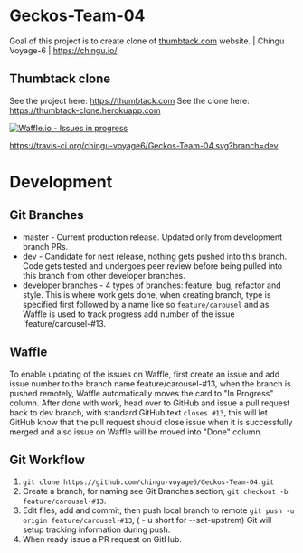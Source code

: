 # Geckos-Team-04
Goal of this project is to create clone of [thumbtack.com](thumbtack.com) website. | Chingu Voyage-6 | https://chingu.io/

## Thumbtack clone
See the project here: https://thumbtack.com
See the clone here: https://thumbtack-clone.herokuapp.com

[![Waffle.io - Issues in progress](https://badge.waffle.io/chingu-voyage6/Geckos-Team-04.png?label=in%20progress&title=In%20Progress)](http://waffle.io/chingu-voyage6/Geckos-Team-04)

https://travis-ci.org/chingu-voyage6/Geckos-Team-04.svg?branch=dev

# Development

## Git Branches

 - master - Current production release. Updated only from development branch PRs.
 - dev - Candidate for next release, nothing gets pushed into this branch. Code gets tested and undergoes peer review before being pulled into this branch from other developer branches.
 - developer branches - 4 types of branches: feature, bug, refactor and style. This is where work gets done, when creating branch, type is specified first followed by a name like so `feature/carousel` and as Waffle is used to track progress add number of the issue `feature/carousel-#13.

 ## Waffle

 To enable updating of the issues on Waffle, first create an issue and add issue number to the branch name feature/carousel-#13, when the branch is pushed remotely, Waffle automatically moves the card to "In Progress" column. After done with work, head over to GitHub and issue a pull request back to dev branch, with standard GitHub text `closes #13`, this will let GitHub know that the pull request should close issue when it is successfully merged and also issue on Waffle will be moved into "Done" column.


 ## Git Workflow


1. `git clone https://github.com/chingu-voyage6/Geckos-Team-04.git`
2.  Create a branch, for naming see Git Branches section, `git checkout -b feature/carousel-#13`.
3.  Edit files, add and commit, then push local branch to remote `git push -u origin feature/carousel-#13`, ( - u short for --set-upstrem) Git will setup tracking information during push.
4.  When ready issue a PR request on GitHub.


